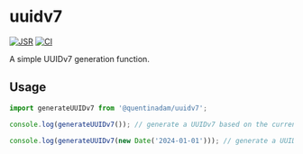 # uuidv7

[![JSR](https://jsr.io/badges/@quentinadam/uuidv7)](https://jsr.io/@quentinadam/uuidv7)
[![CI](https://github.com/quentinadam/deno-uuidv7/actions/workflows/ci.yml/badge.svg)](https://github.com/quentinadam/deno-uuidv7/actions/workflows/ci.yml)

A simple UUIDv7 generation function.

## Usage

```ts
import generateUUIDv7 from '@quentinadam/uuidv7';

console.log(generateUUIDv7()); // generate a UUIDv7 based on the current time

console.log(generateUUIDv7(new Date('2024-01-01'))); // generate a UUIDv7 based on a specific time
```
